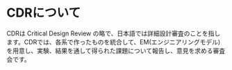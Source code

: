 # CDRについて
CDRは Critical Design Review の略で、日本語では詳細設計審査のことを指します。CDRでは、各系で作ったものを統合して、EM(エンジニアリングモデル)を用意し、実験、結果を通して得られた課題について報告し、意見を求める審査会です。